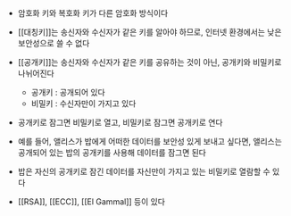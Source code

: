 - 암호화 키와 복호화 키가 다른 암호화 방식이다

- [[대칭키]]는 송신자와 수신자가 같은 키를 알아야 하므로, 인터넷 환경에서는 낮은 보안성으로 쓸 수 없다
- [[공개키]]는 송신자와 수신자가 같은 키를 공유하는 것이 아닌, 공개키와 비밀키로 나뉘어진다
	- 공개키 : 공개되어 있다
	- 비밀키 : 수신자만이 가지고 있다
- 공개키로 잠그면 비밀키로 열고, 비밀키로 잠그면 공개키로 연다
- 예를 들어, 앨리스가 밥에게 어떠한 데이터를 보안성 있게 보내고 싶다면, 앨리스는 공개되어 있는 밥의 공개키를 사용해 데이터를 잠그면 된다
- 밥은 자신의 공개키로 잠긴 데이터를 자신만이 가지고 있는 비밀키로 열람할 수 있다
- [[RSA]], [[ECC]], [[El Gammal]] 등이 있다